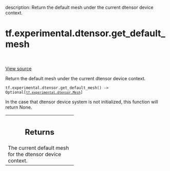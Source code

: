 description: Return the default mesh under the current dtensor device context.

<div itemscope itemtype="http://developers.google.com/ReferenceObject">
<meta itemprop="name" content="tf.experimental.dtensor.get_default_mesh" />
<meta itemprop="path" content="Stable" />
</div>

# tf.experimental.dtensor.get_default_mesh

<!-- Insert buttons and diff -->

<table class="tfo-notebook-buttons tfo-api nocontent" align="left">

</table>

<a target="_blank" class="external" href="/code/stable/tensorflow/dtensor/python/api.py">View source</a>



Return the default mesh under the current dtensor device context.


<pre class="devsite-click-to-copy prettyprint lang-py tfo-signature-link">
<code>tf.experimental.dtensor.get_default_mesh() -> Optional[<a href="../../../tf/experimental/dtensor/Mesh.md"><code>tf.experimental.dtensor.Mesh</code></a>]
</code></pre>



<!-- Placeholder for "Used in" -->

In the case that dtensor device system is not initialized, this function
will return None.

<!-- Tabular view -->
 <table class="responsive fixed orange">
<colgroup><col width="214px"><col></colgroup>
<tr><th colspan="2"><h2 class="add-link">Returns</h2></th></tr>
<tr class="alt">
<td colspan="2">
The current default mesh for the dtensor device context.
</td>
</tr>

</table>

